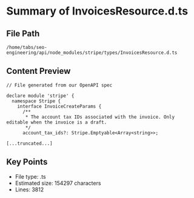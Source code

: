 # Summary of InvoicesResource.d.ts
  
## File Path
`/home/tabs/seo-engineering/api/node_modules/stripe/types/InvoicesResource.d.ts`

## Content Preview
```
// File generated from our OpenAPI spec

declare module 'stripe' {
  namespace Stripe {
    interface InvoiceCreateParams {
      /**
       * The account tax IDs associated with the invoice. Only editable when the invoice is a draft.
       */
      account_tax_ids?: Stripe.Emptyable<Array<string>>;

[...truncated...]
```

## Key Points
- File type: .ts
- Estimated size: 154297 characters
- Lines: 3812
